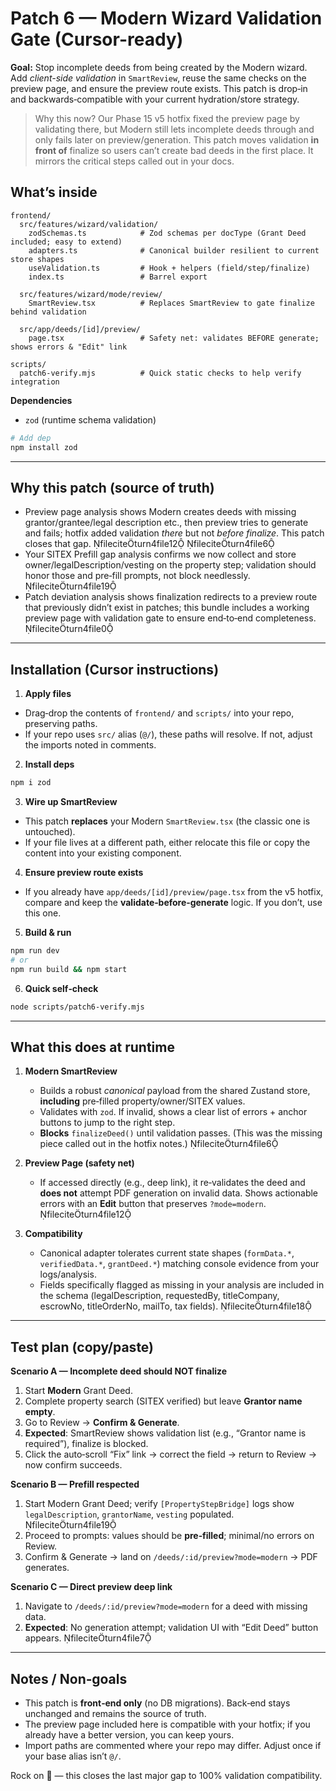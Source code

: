 # Patch 6 — Modern Wizard **Validation Gate** (Cursor-ready)

**Goal:** Stop incomplete deeds from being created by the Modern wizard. Add *client-side validation* in `SmartReview`, reuse the same checks on the preview page, and ensure the preview route exists. This patch is drop‑in and backwards‑compatible with your current hydration/store strategy.

> Why this now? Our Phase 15 v5 hotfix fixed the preview page by validating there, but Modern still lets incomplete deeds through and only fails later on preview/generation. This patch moves validation **in front of** finalize so users can’t create bad deeds in the first place. It mirrors the critical steps called out in your docs.


## What’s inside

```
frontend/
  src/features/wizard/validation/
    zodSchemas.ts            # Zod schemas per docType (Grant Deed included; easy to extend)
    adapters.ts              # Canonical builder resilient to current store shapes
    useValidation.ts         # Hook + helpers (field/step/finalize)
    index.ts                 # Barrel export

  src/features/wizard/mode/review/
    SmartReview.tsx          # Replaces SmartReview to gate finalize behind validation

  src/app/deeds/[id]/preview/
    page.tsx                 # Safety net: validates BEFORE generate; shows errors & "Edit" link

scripts/
  patch6-verify.mjs          # Quick static checks to help verify integration
```

**Dependencies**
- `zod` (runtime schema validation)

```bash
# Add dep
npm install zod
```

---

## Why this patch (source of truth)

- Preview page analysis shows Modern creates deeds with missing grantor/grantee/legal description etc., then preview tries to generate and fails; hotfix added validation *there* but not *before finalize*. This patch closes that gap. fileciteturn4file12 fileciteturn4file6
- Your SITEX Prefill gap analysis confirms we now collect and store owner/legalDescription/vesting on the property step; validation should honor those and pre‑fill prompts, not block needlessly. fileciteturn4file19
- Patch deviation analysis shows finalization redirects to a preview route that previously didn’t exist in patches; this bundle includes a working preview page with validation gate to ensure end‑to‑end completeness. fileciteturn4file0

---

## Installation (Cursor instructions)

1) **Apply files**
- Drag‑drop the contents of `frontend/` and `scripts/` into your repo, preserving paths.
- If your repo uses `src/` alias (`@/`), these paths will resolve. If not, adjust the imports noted in comments.

2) **Install deps**
```bash
npm i zod
```

3) **Wire up SmartReview**
- This patch **replaces** your Modern `SmartReview.tsx` (the classic one is untouched).
- If your file lives at a different path, either relocate this file or copy the content into your existing component.

4) **Ensure preview route exists**
- If you already have `app/deeds/[id]/preview/page.tsx` from the v5 hotfix, compare and keep the **validate‑before‑generate** logic. If you don’t, use this one.

5) **Build & run**
```bash
npm run dev
# or
npm run build && npm start
```

6) **Quick self‑check**
```bash
node scripts/patch6-verify.mjs
```

---

## What this does at runtime

1. **Modern SmartReview**
   - Builds a robust *canonical* payload from the shared Zustand store, **including** pre‑filled property/owner/SITEX values.
   - Validates with `zod`. If invalid, shows a clear list of errors + anchor buttons to jump to the right step.
   - **Blocks** `finalizeDeed()` until validation passes. (This was the missing piece called out in the hotfix notes.) fileciteturn4file6

2. **Preview Page (safety net)**
   - If accessed directly (e.g., deep link), it re‑validates the deed and **does not** attempt PDF generation on invalid data. Shows actionable errors with an **Edit** button that preserves `?mode=modern`. fileciteturn4file12

3. **Compatibility**
   - Canonical adapter tolerates current state shapes (`formData.*`, `verifiedData.*`, `grantDeed.*`) matching console evidence from your logs/analysis.
   - Fields specifically flagged as missing in your analysis are included in the schema (legalDescription, requestedBy, titleCompany, escrowNo, titleOrderNo, mailTo, tax fields). fileciteturn4file18

---

## Test plan (copy/paste)

**Scenario A — Incomplete deed should NOT finalize**
1. Start **Modern** Grant Deed.
2. Complete property search (SITEX verified) but leave **Grantor name empty**.
3. Go to Review → **Confirm & Generate**.
4. **Expected**: SmartReview shows validation list (e.g., “Grantor name is required”), finalize is blocked.
5. Click the auto‑scroll “Fix” link → correct the field → return to Review → now confirm succeeds.

**Scenario B — Prefill respected**
1. Start Modern Grant Deed; verify `[PropertyStepBridge]` logs show `legalDescription`, `grantorName`, `vesting` populated. fileciteturn4file19
2. Proceed to prompts: values should be **pre‑filled**; minimal/no errors on Review.
3. Confirm & Generate → land on `/deeds/:id/preview?mode=modern` → PDF generates.

**Scenario C — Direct preview deep link**
1. Navigate to `/deeds/:id/preview?mode=modern` for a deed with missing data.
2. **Expected**: No generation attempt; validation UI with “Edit Deed” button appears. fileciteturn4file7

---

## Notes / Non‑goals

- This patch is **front‑end only** (no DB migrations). Back‑end stays unchanged and remains the source of truth.
- The preview page included here is compatible with your hotfix; if you already have a better version, you can keep yours.
- Import paths are commented where your repo may differ. Adjust once if your base alias isn’t `@/`.

Rock on 🤘 — this closes the last major gap to 100% validation compatibility.
